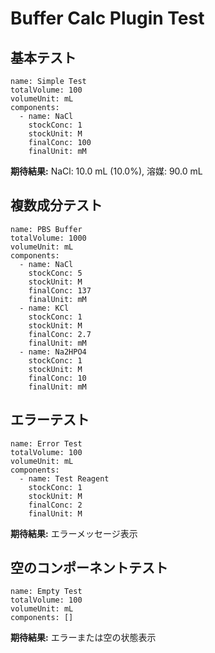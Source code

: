 # Buffer Calc Plugin Test

## 基本テスト

```buffer
name: Simple Test
totalVolume: 100
volumeUnit: mL
components:
  - name: NaCl
    stockConc: 1
    stockUnit: M
    finalConc: 100
    finalUnit: mM
```

**期待結果:** NaCl: 10.0 mL (10.0%), 溶媒: 90.0 mL

## 複数成分テスト

```buffer
name: PBS Buffer
totalVolume: 1000
volumeUnit: mL
components:
  - name: NaCl
    stockConc: 5
    stockUnit: M
    finalConc: 137
    finalUnit: mM
  - name: KCl
    stockConc: 1
    stockUnit: M
    finalConc: 2.7
    finalUnit: mM
  - name: Na2HPO4
    stockConc: 1
    stockUnit: M
    finalConc: 10
    finalUnit: mM
```

## エラーテスト

```buffer
name: Error Test
totalVolume: 100
volumeUnit: mL
components:
  - name: Test Reagent
    stockConc: 1
    stockUnit: M
    finalConc: 2
    finalUnit: M
```

**期待結果:** エラーメッセージ表示

## 空のコンポーネントテスト

```buffer
name: Empty Test
totalVolume: 100
volumeUnit: mL
components: []
```

**期待結果:** エラーまたは空の状態表示